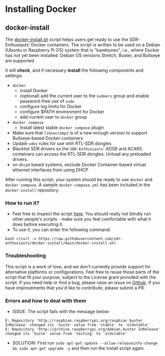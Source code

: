 # Installing Docker

## docker-install

The [docker-install.sh](https://github.com/sdr-enthusiasts/docker-install) script helps users get ready to use the SDR-Enthusiasts' Docker containers.
The script is written to be used on a Debian (Ubuntu or Raspberry Pi OS) system that is "barebones", i.e., where Docker has not yet been installed. Debian OS versions Stretch, Buster, and Bullseye are supported.

It will **check**, and if necessary **install** the following components and settings:

- `docker`
  - install Docker
  - (optional) add the current user to the `sudoers` group and enable password-free use of `sudo`
  - configure log limits for Docker
  - configure $PATH environment for Docker
  - add current user to `docker` group
- `docker compose`
  - Install latest stable `docker compose` plugin
- Make sure that `libseccomp2` is of a new enough version to support Bullseye-based Docker containers
- Update `udev` rules for use with RTL-SDR dongles
- Blacklist SDR drivers so the `SDR-Enthusiasts`' ADSB and ACARS containers can access the RTL-SDR dongles. Unload any preloaded drivers.
- on `dhcpd` based systems, exclude Docker Container-based virtual ethernet interfaces from using DHCP

After running this script, your system should be ready to use `docker` and `docker compose`. A sample `docker-compose.yml` has been included in the `docker-install` repository.

### How to run it?

- Feel free to inspect the script [here](https://raw.githubusercontent.com/sdr-enthusiasts/docker-install/main/docker-install.sh). You should really not blindly run other people's scripts - make sure you feel comfortable with what it does before executing it.
- To use it, you can enter the following command:

```
bash <(curl -s https://raw.githubusercontent.com/sdr-enthusiasts/docker-install/main/docker-install.sh)
```

### Troubleshooting

This script is a work of love, and we don't currently provide support for alternative platforms or configurations.
Feel free to reuse those parts of the script that fit your purpose, subject to the License grant provided with the script.
If you need help or find a bug, please raise an issue on [Github](https://github.com/sdr-enthusiasts/docker-install/issues).
If you have improvements that you'd like to contribute, please submit a PR.

### Errors and how to deal with them

- ISSUE: The script fails with the message below:

```
E: Repository 'http://raspbian.raspberrypi.org/raspbian buster InRelease' changed its 'Suite' value from 'stable' to 'oldstable'
E: Repository 'http://archive.raspberrypi.org/debian buster InRelease' changed its 'Suite' value from 'testing' to 'oldstable'
```

- SOLUTION: First run `sudo apt-get update --allow-releaseinfo-change && sudo apt-get upgrade -y` and then run the install script again.
